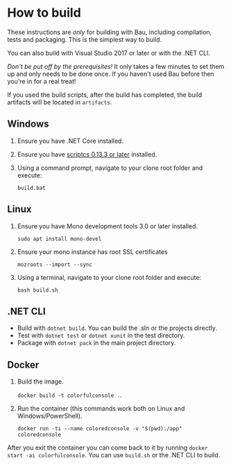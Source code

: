 # How to build

These instructions are *only* for building with Bau, including compilation, tests and packaging. This is the simplest way to build.

You can also build with Visual Studio 2017 or later or with the .NET CLI.

*Don't be put off by the prerequisites!* It only takes a few minutes to set them up and only needs to be done once. If you haven't used Bau before then you're in for a real treat!

If you used the build scripts, after the build has completed, the build artifacts will be located in `artifacts`.

## Windows

1. Ensure you have .NET Core installed.

1. Ensure you have [scriptcs 0.13.3 or later](http://chocolatey.org/packages/ScriptCs) installed.

1. Using a command prompt, navigate to your clone root folder and execute:

    `build.bat`

## Linux

1. Ensure you have Mono development tools 3.0 or later installed.

    `sudo apt install mono-devel`

1. Ensure your mono instance has root SSL certificates

    `mozroots --import --sync`

1. Using a terminal, navigate to your clone root folder and execute:

    `bash build.sh`

## .NET CLI

* Build with `dotnet build`. You can build the .sln or the projects directly.
* Test with `dotnet test` or `dotnet xunit` in the test directory.
* Package with `dotnet pack` in the main project directory.

## Docker

1. Build the image.

    `docker build -t colorfulconsole .`.

1. Run the container (this commands work both on Linux and Windows/PowerShell).

    `docker run -ti --name coloredconsole -v "$(pwd):/app" coloredconsole`

After you exit the container you can come back to it by running `docker start -ai colorfulconsole`.
You can use `build.sh` or the .NET CLI to build.
